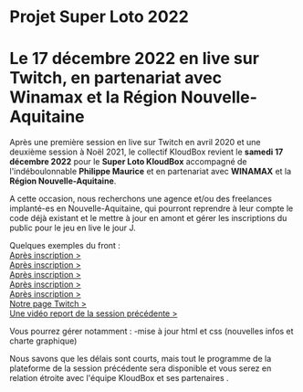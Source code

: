 ﻿# Projet Super Loto 2022
# Le 17 décembre 2022 en live sur Twitch, en partenariat avec Winamax et la Région Nouvelle-Aquitaine

Après une première session en live sur Twitch en avril 2020 et une deuxième session à Noël 2021, le collectif KloudBox revient le <b>samedi 17 décembre 2022</b> pour le <b>Super Loto KloudBox</b> accompagné de l'indéboulonnable <b>Philippe Maurice</b> et en partenariat avec <b>WINAMAX</b> et la <b>Région Nouvelle-Aquitaine</b>. 

A cette occasion, nous recherchons une agence et/ou des freelances implanté-es en Nouvelle-Aquitaine, qui pourront reprendre
à leur compte le code déjà existant et le mettre à jour en amont et gérer les inscriptions du public pour le jeu en live le jour J.  

Quelques exemples du front :<br>
<a href="https://thebigjouls.github.io/projet-super-loto/" target="_blank">Après inscription ></a><br>
<a href="https://thebigjouls.github.io/projet-super-loto/" target="_blank">Après inscription ></a><br>
<a href="https://thebigjouls.github.io/projet-super-loto/" target="_blank">Après inscription ></a><br>
<a href="https://thebigjouls.github.io/projet-super-loto/" target="_blank">Après inscription ></a><br>
<a href="https://thebigjouls.github.io/projet-super-loto/" target="_blank">Après inscription ></a><br>
<a href="https://www.twitch.tv/videos/1247843707" target="_blank">Notre page Twitch ></a><br>
<a href="https://youtu.be/d6_OqkxNk3g" target="_blank">Une vidéo report de la session précédente ></a><br>

Vous pourrez gérer notamment : 
-mise à jour html et css (nouvelles infos et charte graphique)

Nous savons que les délais sont courts, mais tout le programme de la plateforme de la session précédente sera disponible et vous serez en relation étroite avec l'équipe KloudBox et ses partenaires
.
